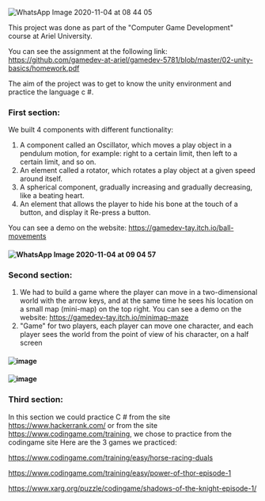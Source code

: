 ![WhatsApp Image 2020-11-04 at 08 44 05](https://user-images.githubusercontent.com/57855070/98078036-f4b04180-1e79-11eb-9bde-48b3d32a201f.jpeg)

This project was done as part of the "Computer Game Development" course at Ariel University.

You can see the assignment at the following link: 
https://github.com/gamedev-at-ariel/gamedev-5781/blob/master/02-unity-basics/homework.pdf

The aim of the project was to get to know the unity environment and practice the language c #.
###  First section:
We built 4 components with different functionality:
1. A component called an Oscillator, which moves a play object in a pendulum motion, for example: right to a certain limit, then left to a certain limit, and so on.
2.  An element called a rotator, which rotates a play object at a given speed around itself.
3.  A spherical component, gradually increasing and gradually decreasing, like a beating heart.
4.  An element that allows the player to hide his bone at the touch of a button, and display it
Re-press a button.

You can see a demo on the website: https://gamedev-tay.itch.io/ball-movements

#### ![WhatsApp Image 2020-11-04 at 09 04 57](https://user-images.githubusercontent.com/57855070/98079722-f4657580-1e7c-11eb-8ceb-390bfc60fe92.jpeg)

###  Second section:
1. We had to build a game where the player can move in a two-dimensional world with the arrow keys, and at the same time he sees his location on a small map (mini-map) on the top right.
You can see a demo on the website: https://gamedev-tay.itch.io/minimap-maze
2. "Game" for two players, each player can move one character, and each player sees the world from the point of view of his character, on a half screen

#### ![image](https://user-images.githubusercontent.com/57855070/98079881-3db5c500-1e7d-11eb-9609-ca0ee19259ff.png)


#### ![image](https://user-images.githubusercontent.com/57855070/98080366-ff6cd580-1e7d-11eb-8428-21b2288c6a38.png)

###  Third section:
In this section we could practice C # from the site https://www.hackerrank.com/ or from the site https://www.codingame.com/training, we chose to practice from the codingame site
Here are the 3 games we practiced:

https://www.codingame.com/training/easy/horse-racing-duals

https://www.codingame.com/training/easy/power-of-thor-episode-1

https://www.xarg.org/puzzle/codingame/shadows-of-the-knight-episode-1/
